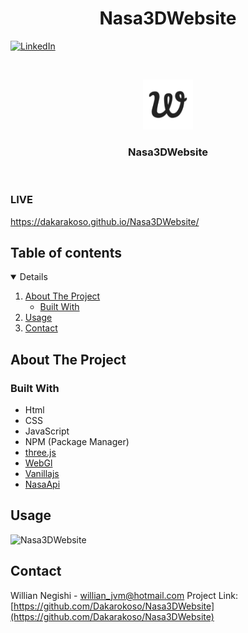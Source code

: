  <h1 align="center">Nasa3DWebsite</h1>

[![LinkedIn][linkedin-shield]][linkedin-url]

<!-- PROJECT LOGO -->
<br />
<p align="center">
    <img src="./images/favicon.png" alt="Logo" width="80" height="80">
  </a>

  <h3 align="center">Nasa3DWebsite</h3>
<br/>
</p>

### LIVE

https://dakarakoso.github.io/Nasa3DWebsite/

<!-- TABLE OF CONTENTS -->

## Table of contents

<details open="open">
  <ol>
    <li>
      <a href="#about-the-project">About The Project</a>
      <ul>
        <li><a href="#built-with">Built With</a></li>
      </ul>
    </li>
    <li><a href="#usage">Usage</a></li>
    <li><a href="#contact">Contact</a></li>
  </ol>
</details>

<!-- ABOUT THE PROJECT -->

## About The Project

### Built With

- Html
- CSS
- JavaScript
- NPM (Package Manager)
- [three.js](https://threejs.org/)
- [WebGl](https://developer.mozilla.org/en-US/docs/Web/API/WebGL_API)
- [Vanillajs](http://vanilla-js.com/)
- [NasaApi](https://api.nasa.gov/)

## Usage

![Nasa3DWebsite](https://github.com/Dakarakoso/Nasa3DWebsite/blob/main/images/usage.gif)

<!-- CONTACT -->

## Contact

Willian Negishi - willian_jvm@hotmail.com
Project Link: [https://github.com/Dakarokoso/Nasa3DWebsite](https://github.com/Dakarakoso/Nasa3DWebsite)

<!-- MARKDOWN LINKS & IMAGES -->
<!-- https://www.markdownguide.org/basic-syntax/#reference-style-links -->

[linkedin-shield]: https://img.shields.io/badge/-LinkedIn-black.svg?style=for-the-badge&logo=linkedin&colorB=555
[linkedin-url]: https://www.linkedin.com/in/willian-negishi-2829a4172/
